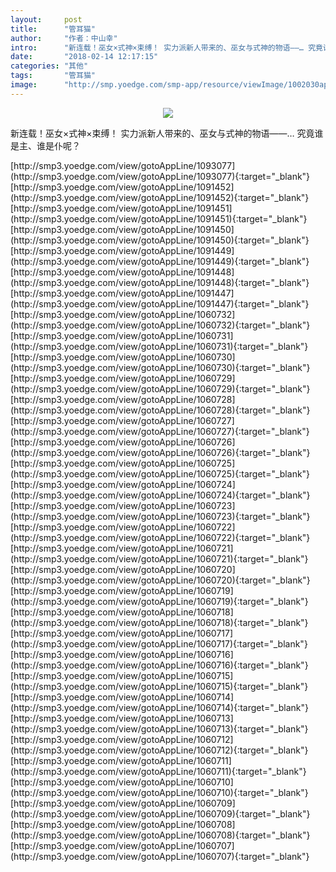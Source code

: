 ```yaml
---
layout:     post
title:      "管耳猫"
author:     "作者：中山幸"
intro:      "新连载！巫女×式神×束缚！ 实力派新人带来的、巫女与式神的物语——… 究竟谁是主、谁是仆呢？"
date:       "2018-02-14 12:17:15"
categories: "其他"
tags:       "管耳猫"
image:      "http://smp.yoedge.com/smp-app/resource/viewImage/1002030appline.png"
---
```

<div style="text-align: center">
<p><img src="http://smp.yoedge.com/smp-app/resource/viewImage/1002030appline.png"/></p>
</div>
<p class="post-meta">
<span>新连载！巫女×式神×束缚！ 实力派新人带来的、巫女与式神的物语——… 究竟谁是主、谁是仆呢？</span>
</p>
[http://smp3.yoedge.com/view/gotoAppLine/1093077](http://smp3.yoedge.com/view/gotoAppLine/1093077){:target="_blank"}
[http://smp3.yoedge.com/view/gotoAppLine/1091452](http://smp3.yoedge.com/view/gotoAppLine/1091452){:target="_blank"}
[http://smp3.yoedge.com/view/gotoAppLine/1091451](http://smp3.yoedge.com/view/gotoAppLine/1091451){:target="_blank"}
[http://smp3.yoedge.com/view/gotoAppLine/1091450](http://smp3.yoedge.com/view/gotoAppLine/1091450){:target="_blank"}
[http://smp3.yoedge.com/view/gotoAppLine/1091449](http://smp3.yoedge.com/view/gotoAppLine/1091449){:target="_blank"}
[http://smp3.yoedge.com/view/gotoAppLine/1091448](http://smp3.yoedge.com/view/gotoAppLine/1091448){:target="_blank"}
[http://smp3.yoedge.com/view/gotoAppLine/1091447](http://smp3.yoedge.com/view/gotoAppLine/1091447){:target="_blank"}
[http://smp3.yoedge.com/view/gotoAppLine/1060732](http://smp3.yoedge.com/view/gotoAppLine/1060732){:target="_blank"}
[http://smp3.yoedge.com/view/gotoAppLine/1060731](http://smp3.yoedge.com/view/gotoAppLine/1060731){:target="_blank"}
[http://smp3.yoedge.com/view/gotoAppLine/1060730](http://smp3.yoedge.com/view/gotoAppLine/1060730){:target="_blank"}
[http://smp3.yoedge.com/view/gotoAppLine/1060729](http://smp3.yoedge.com/view/gotoAppLine/1060729){:target="_blank"}
[http://smp3.yoedge.com/view/gotoAppLine/1060728](http://smp3.yoedge.com/view/gotoAppLine/1060728){:target="_blank"}
[http://smp3.yoedge.com/view/gotoAppLine/1060727](http://smp3.yoedge.com/view/gotoAppLine/1060727){:target="_blank"}
[http://smp3.yoedge.com/view/gotoAppLine/1060726](http://smp3.yoedge.com/view/gotoAppLine/1060726){:target="_blank"}
[http://smp3.yoedge.com/view/gotoAppLine/1060725](http://smp3.yoedge.com/view/gotoAppLine/1060725){:target="_blank"}
[http://smp3.yoedge.com/view/gotoAppLine/1060724](http://smp3.yoedge.com/view/gotoAppLine/1060724){:target="_blank"}
[http://smp3.yoedge.com/view/gotoAppLine/1060723](http://smp3.yoedge.com/view/gotoAppLine/1060723){:target="_blank"}
[http://smp3.yoedge.com/view/gotoAppLine/1060722](http://smp3.yoedge.com/view/gotoAppLine/1060722){:target="_blank"}
[http://smp3.yoedge.com/view/gotoAppLine/1060721](http://smp3.yoedge.com/view/gotoAppLine/1060721){:target="_blank"}
[http://smp3.yoedge.com/view/gotoAppLine/1060720](http://smp3.yoedge.com/view/gotoAppLine/1060720){:target="_blank"}
[http://smp3.yoedge.com/view/gotoAppLine/1060719](http://smp3.yoedge.com/view/gotoAppLine/1060719){:target="_blank"}
[http://smp3.yoedge.com/view/gotoAppLine/1060718](http://smp3.yoedge.com/view/gotoAppLine/1060718){:target="_blank"}
[http://smp3.yoedge.com/view/gotoAppLine/1060717](http://smp3.yoedge.com/view/gotoAppLine/1060717){:target="_blank"}
[http://smp3.yoedge.com/view/gotoAppLine/1060716](http://smp3.yoedge.com/view/gotoAppLine/1060716){:target="_blank"}
[http://smp3.yoedge.com/view/gotoAppLine/1060715](http://smp3.yoedge.com/view/gotoAppLine/1060715){:target="_blank"}
[http://smp3.yoedge.com/view/gotoAppLine/1060714](http://smp3.yoedge.com/view/gotoAppLine/1060714){:target="_blank"}
[http://smp3.yoedge.com/view/gotoAppLine/1060713](http://smp3.yoedge.com/view/gotoAppLine/1060713){:target="_blank"}
[http://smp3.yoedge.com/view/gotoAppLine/1060712](http://smp3.yoedge.com/view/gotoAppLine/1060712){:target="_blank"}
[http://smp3.yoedge.com/view/gotoAppLine/1060711](http://smp3.yoedge.com/view/gotoAppLine/1060711){:target="_blank"}
[http://smp3.yoedge.com/view/gotoAppLine/1060710](http://smp3.yoedge.com/view/gotoAppLine/1060710){:target="_blank"}
[http://smp3.yoedge.com/view/gotoAppLine/1060709](http://smp3.yoedge.com/view/gotoAppLine/1060709){:target="_blank"}
[http://smp3.yoedge.com/view/gotoAppLine/1060708](http://smp3.yoedge.com/view/gotoAppLine/1060708){:target="_blank"}
[http://smp3.yoedge.com/view/gotoAppLine/1060707](http://smp3.yoedge.com/view/gotoAppLine/1060707){:target="_blank"}


